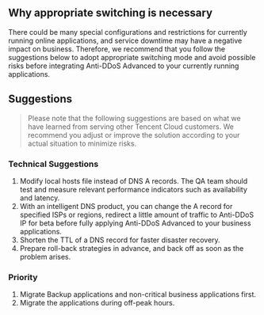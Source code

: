 ## Why appropriate switching is necessary
There could be many special configurations and restrictions for currently running online applications, and service downtime may have a negative impact on business. Therefore, we recommend that you follow the suggestions below to adopt appropriate switching mode and avoid possible risks before integrating Anti-DDoS Advanced to your currently running applications.

## Suggestions
> Please note that the following suggestions are based on what we have learned from serving other Tencent Cloud customers. We recommend you adjust or improve the solution according to your actual situation to minimize risks.

### Technical Suggestions
1.    Modify local hosts file instead of DNS A records. The QA team should test and measure relevant performance indicators such as availability and latency.
2.    With an intelligent DNS product, you can change the A record for specified ISPs or regions, redirect a little amount of traffic to Anti-DDoS IP for beta before fully applying Anti-DDoS Advanced to your business applications.  
3.    Shorten the TTL of a DNS record for faster disaster recovery.
4.    Prepare roll-back strategies in advance, and back off as soon as the problem arises.

### Priority
1. Migrate Backup applications and non-critical business applications first.
2. Migrate the applications during off-peak hours.

